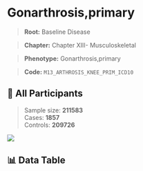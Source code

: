 # Gonarthrosis,primary

> **Root:** Baseline Disease  

> **Chapter:** Chapter XIII- Musculoskeletal  

> **Phenotype:** Gonarthrosis,primary  

> **Code:** `M13_ARTHROSIS_KNEE_PRIM_ICD10`

## 🧪 All Participants  
> Sample size: **211583**  
> Cases: **1857**  
> Controls: **209726**
<img src="/Sensitive/Figures/ALL/Baseline/M13_ARTHROSIS_KNEE_PRIM_ICD10.png"/>

## 📊 Data Table
<CsvTableMRF src="/Sensitive/Data/ALL/Baseline/LG_M13_ARTHROSIS_KNEE_PRIM_ICD10.csv"/>

